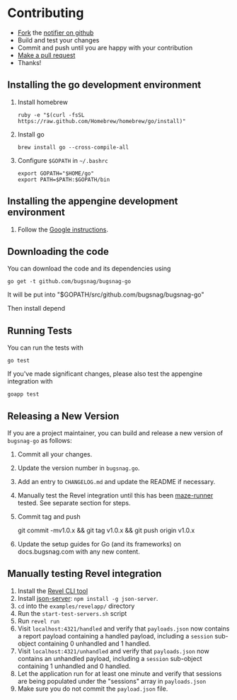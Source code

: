 Contributing
============

-   [Fork](https://help.github.com/articles/fork-a-repo) the [notifier on github](https://github.com/bugsnag/bugsnag-go)
-   Build and test your changes
-   Commit and push until you are happy with your contribution
-   [Make a pull request](https://help.github.com/articles/using-pull-requests)
-   Thanks!


Installing the go development environment
-------------------------------------

1.  Install homebrew

    ```
    ruby -e "$(curl -fsSL https://raw.github.com/Homebrew/homebrew/go/install)"
    ```

1. Install go

    ```
    brew install go --cross-compile-all
    ```

1. Configure `$GOPATH` in `~/.bashrc`

    ```
    export GOPATH="$HOME/go"
    export PATH=$PATH:$GOPATH/bin
    ```

Installing the appengine development environment
------------------------------------------------

1. Follow the [Google instructions](https://cloud.google.com/appengine/downloads).

Downloading the code
--------------------

You can download the code and its dependencies using

```
go get -t github.com/bugsnag/bugsnag-go
```

It will be put into "$GOPATH/src/github.com/bugsnag/bugsnag-go"

Then install depend


Running Tests
-------------

You can run the tests with

```shell
go test
```

If you've made significant changes, please also test the appengine integration with

```shell
goapp test
```

Releasing a New Version
-----------------------

If you are a project maintainer, you can build and release a new version of
`bugsnag-go` as follows:

1. Commit all your changes.
1. Update the version number in `bugsnag.go`.
1. Add an entry to `CHANGELOG.md` and update the README if necessary.
1. Manually test the Revel integration until this has been [maze-runner](https://github.com/bugsnag/maze-runner) tested. See separate section for steps.
1. Commit tag and push

    git commit -mv1.0.x && git tag v1.0.x && git push origin v1.0.x

1. Update the setup guides for Go (and its frameworks) on docs.bugsnag.com with
   any new content.

Manually testing Revel integration
----------------------------------

1. Install the [Revel CLI tool](https://revel.github.io/tutorial/gettingstarted.html)
1. Install [json-server](https://github.com/typicode/json-server): `npm install -g json-server`.
1. `cd` into the `examples/revelapp/` directory
1. Run the `start-test-servers.sh` script
1. Run `revel run`
1. Visit `localhost:4321/handled` and verify that `payloads.json` now contains a report payload containing a handled payload, including a `session` sub-object containing 0 unhandled and 1 handled.
1. Visit `localhost:4321/unhandled` and verify that `payloads.json` now contains an unhandled payload, including a `session` sub-object containing 1 unhandled and 0 handled.
1. Let the application run for at least one minute and verify that sessions are being populated under the "sessions" array in `payloads.json`
1. Make sure you do not commit the `payload.json` file.
